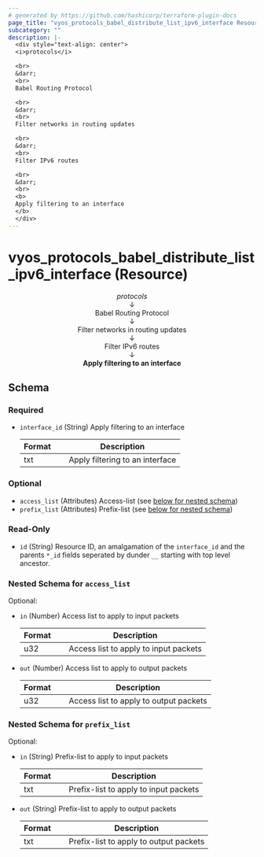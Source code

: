 ```yaml
---
# generated by https://github.com/hashicorp/terraform-plugin-docs
page_title: "vyos_protocols_babel_distribute_list_ipv6_interface Resource - vyos"
subcategory: ""
description: |-
  <div style="text-align: center">
  <i>protocols</i>

  <br>
  &darr;
  <br>
  Babel Routing Protocol

  <br>
  &darr;
  <br>
  Filter networks in routing updates

  <br>
  &darr;
  <br>
  Filter IPv6 routes

  <br>
  &darr;
  <br>
  <b>
  Apply filtering to an interface
  </b>
  </div>
---
```


# vyos_protocols_babel_distribute_list_ipv6_interface (Resource)

<div style="text-align: center">
<i>protocols</i>

<br>
&darr;
<br>
Babel Routing Protocol

<br>
&darr;
<br>
Filter networks in routing updates

<br>
&darr;
<br>
Filter IPv6 routes

<br>
&darr;
<br>
<b>
Apply filtering to an interface
</b>
</div>



<!-- schema generated by tfplugindocs -->
## Schema

### Required

- `interface_id` (String) Apply filtering to an interface

    |  Format &emsp; | Description  |
    |----------|---------------|
    |  txt  &emsp; |  Apply filtering to an interface  |

### Optional

- `access_list` (Attributes) Access-list (see [below for nested schema](#nestedatt--access_list))
- `prefix_list` (Attributes) Prefix-list (see [below for nested schema](#nestedatt--prefix_list))

### Read-Only

- `id` (String) Resource ID, an amalgamation of the `interface_id` and the parents `*_id` fields seperated by dunder `__` starting with top level ancestor.

<a id="nestedatt--access_list"></a>
### Nested Schema for `access_list`

Optional:

- `in` (Number) Access list to apply to input packets

    |  Format &emsp; | Description  |
    |----------|---------------|
    |  u32  &emsp; |  Access list to apply to input packets  |
- `out` (Number) Access list to apply to output packets

    |  Format &emsp; | Description  |
    |----------|---------------|
    |  u32  &emsp; |  Access list to apply to output packets  |


<a id="nestedatt--prefix_list"></a>
### Nested Schema for `prefix_list`

Optional:

- `in` (String) Prefix-list to apply to input packets

    |  Format &emsp; | Description  |
    |----------|---------------|
    |  txt  &emsp; |  Prefix-list to apply to input packets  |
- `out` (String) Prefix-list to apply to output packets

    |  Format &emsp; | Description  |
    |----------|---------------|
    |  txt  &emsp; |  Prefix-list to apply to output packets  |
